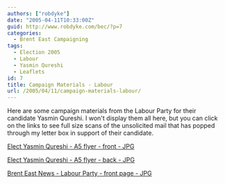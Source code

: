 ```yaml
---
authors: ["robdyke"]
date: "2005-04-11T10:33:00Z"
guid: http://www.robdyke.com/bec/?p=7
categories:
  - Brent East Campaigning
tags:
  - Election 2005
  - Labour
  - Yasmin Qureshi
  - Leaflets
id: 7
title: Campaign Materials - Labour
url: /2005/04/11/campaign-materials-labour/
---
```

Here are some campaign materials from the Labour Party for their candidate Yasmin Qureshi. I won't display them all here, but you can click on the links to see full size scans of the unsolicited mail that has popped through my letter box in support of their candidate.

[Elect Yasmin Qureshi - A5 flyer - front - JPG](http://www.comwifinet.com/becampaign/elect_yq_fr.jpg)

[Elect Yasmin Qureshi - A5 flyer - back - JPG](http://www.comwifinet.com/becampaign/elect_yq_bk.jpg)

[Brent East News - Labour Party - front page - JPG](http://www.comwifinet.com/becampaign/lab_be_news_fc_m.jpg)

